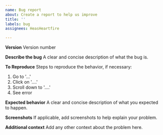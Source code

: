 ```yaml
---
name: Bug report
about: Create a report to help us improve
title: ''
labels: bug
assignees: HeasHeartfire

---
```


**Version**
Version number

**Describe the bug**
A clear and concise description of what the bug is.

**To Reproduce**
Steps to reproduce the behavior, if necessary:
1. Go to '...'
2. Click on '....'
3. Scroll down to '....'
4. See error

**Expected behavior**
A clear and concise description of what you expected to happen.

**Screenshots**
If applicable, add screenshots to help explain your problem.

**Additional context**
Add any other context about the problem here.
